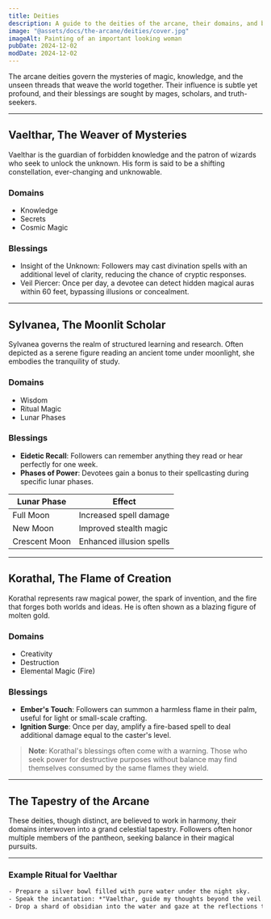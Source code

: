 ```yaml
---
title: Deities
description: A guide to the deities of the arcane, their domains, and blessings bestowed upon followers.
image: "@assets/docs/the-arcane/deities/cover.jpg"
imageAlt: Painting of an important looking woman
pubDate: 2024-12-02
modDate: 2024-12-02
---
```


The arcane deities govern the mysteries of magic, knowledge, and the unseen threads that weave the world together. Their influence is subtle yet profound, and their blessings are sought by mages, scholars, and truth-seekers.

---

## Vaelthar, The Weaver of Mysteries

Vaelthar is the guardian of forbidden knowledge and the patron of wizards who seek to unlock the unknown. His form is said to be a shifting constellation, ever-changing and unknowable.

### Domains

- Knowledge
- Secrets
- Cosmic Magic

### Blessings

- Insight of the Unknown: Followers may cast divination spells with an additional level of clarity, reducing the chance of cryptic responses.
- Veil Piercer: Once per day, a devotee can detect hidden magical auras within 60 feet, bypassing illusions or concealment.

---

## Sylvanea, The Moonlit Scholar

Sylvanea governs the realm of structured learning and research. Often depicted as a serene figure reading an ancient tome under moonlight, she embodies the tranquility of study.

### Domains

- Wisdom
- Ritual Magic
- Lunar Phases

### Blessings

- **Eidetic Recall**: Followers can remember anything they read or hear perfectly for one week.
- **Phases of Power**: Devotees gain a bonus to their spellcasting during specific lunar phases.

| **Lunar Phase** | **Effect**               |
| --------------- | ------------------------ |
| Full Moon       | Increased spell damage   |
| New Moon        | Improved stealth magic   |
| Crescent Moon   | Enhanced illusion spells |

---

## Korathal, The Flame of Creation

Korathal represents raw magical power, the spark of invention, and the fire that forges both worlds and ideas. He is often shown as a blazing figure of molten gold.

### Domains

- Creativity
- Destruction
- Elemental Magic (Fire)

### Blessings

- **Ember's Touch**: Followers can summon a harmless flame in their palm, useful for light or small-scale crafting.
- **Ignition Surge**: Once per day, amplify a fire-based spell to deal additional damage equal to the caster's level.

> **Note**: Korathal's blessings often come with a warning. Those who seek power for destructive purposes without balance may find themselves consumed by the same flames they wield.

---

## The Tapestry of the Arcane

These deities, though distinct, are believed to work in harmony, their domains interwoven into a grand celestial tapestry. Followers often honor multiple members of the pantheon, seeking balance in their magical pursuits.

---

### Example Ritual for Vaelthar

```txt
- Prepare a silver bowl filled with pure water under the night sky.
- Speak the incantation: *"Vaelthar, guide my thoughts beyond the veil."*
- Drop a shard of obsidian into the water and gaze at the reflections to receive a vision.
```

